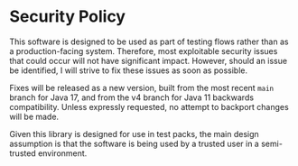 # Security Policy

This software is designed to be used as part of testing flows
rather than as a production-facing system. Therefore, most
exploitable security issues that could occur will not have
significant impact. However, should an issue be identified, I
will strive to fix these issues as soon as possible.

Fixes will be released as a new version, built from the most
recent `main` branch for Java 17, and from the v4 branch for
Java 11 backwards compatibility. Unless expressly requested,
no attempt to backport changes will be made.

Given this library is designed for use in test packs, the main
design assumption is that the software is being used by a
trusted user in a semi-trusted environment.
